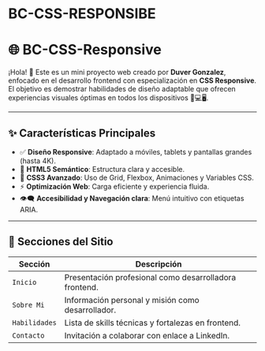 # BC-CSS-RESPONSIBE

# 🌐 BC-CSS-Responsive

¡Hola! 👋 Este es un mini proyecto web creado por **Duver Gonzalez**, enfocado en el desarrollo frontend con especialización en **CSS Responsive**. El objetivo es demostrar habilidades de diseño adaptable que ofrecen experiencias visuales óptimas en todos los dispositivos 📱💻🖥️.

---


## ✨ Características Principales

- ✅ **Diseño Responsive**: Adaptado a móviles, tablets y pantallas grandes (hasta 4K).
- 🧠 **HTML5 Semántico**: Estructura clara y accesible.
- 🎨 **CSS3 Avanzado**: Uso de Grid, Flexbox, Animaciones y Variables CSS.
- ⚡ **Optimización Web**: Carga eficiente y experiencia fluida.
- 👁️‍🗨️ **Accesibilidad y Navegación clara**: Menú intuitivo con etiquetas ARIA.

---

## 📌 Secciones del Sitio

| Sección | Descripción |
|--------|-------------|
| `Inicio` | Presentación profesional como desarrolladora frontend. |
| `Sobre Mi` | Información personal y misión como desarrollador. |
| `Habilidades` | Lista de skills técnicas y fortalezas en frontend. |
| `Contacto` | Invitación a colaborar con enlace a LinkedIn. |
